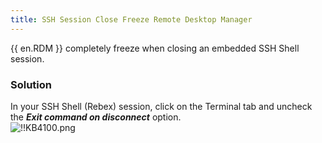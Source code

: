 ```yaml
---
title: SSH Session Close Freeze Remote Desktop Manager
---
```

{{ en.RDM }} completely freeze when closing an embedded SSH Shell session.
### Solution
In your SSH Shell (Rebex) session, click on the Terminal tab and uncheck the ***Exit command on disconnect*** option.  
![!!KB4100.png](https://webdevolutions.azureedge.net/docs/en/kb/KB4100.png)
